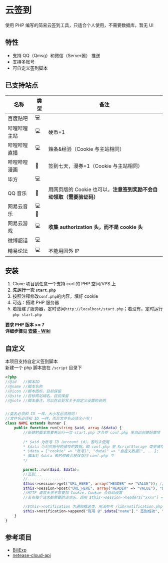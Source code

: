 # 云签到
使用 PHP 编写的简易云签到工具，只适合个人使用，不需要数据库，暂无 UI  

## 特性
* 支持 QQ（Qmsg）和微信（Server酱） 推送  
* 支持多账号  
* 可自定义签到脚本

## 已支持站点
| 名称      | 类型   | 备注                                       |
|---------|------|------------------------------------------|
| 百度贴吧    | 💻   |                                          |
| 哔哩哔哩 主站 | 💻   | 硬币+1                                     |
| 哔哩哔哩 直播 | 💻   | 辣条&经验（Cookie 与主站相同）                      |
| 哔哩哔哩 漫画 | 📱   | 签到七天，漫券+1（Cookie 与主站相同）                  |
| 毕方      | 💻   |                                          |
| QQ 音乐   | 📱   | 用网页版的 Cookie 也可以，**注意签到奖励不会自动领取（需要验证码）** |
| 网易云音乐   | 💻📱 |                                          |
| 网易云游戏   | 💻   | **收集 authorization 头，而不是 cookie 头**      |
| 微博超话    | 💻   |                                          |
| 精易论坛    | 💻   | 不能用国外 IP                                 |


## 安装
1. Clone 项目到任意一个支持 curl 的 PHP 空间/VPS 上  
2. **先运行一次 `start.php`**
3. 按照注释修改`conf.php`的内容，填好 cookie  
4. 可选：搭建 PHP 服务器
5. 若搭建了服务器，定时访问`http://localhost/start.php`；若没有，定时运行 `php start.php`

**要求 PHP 版本 >= 7**  
**详细步骤见 [安装 - Wiki](https://github.com/XcantloadX/AutoCloudSign/wiki/%E5%AE%89%E8%A3%85%E6%95%99%E7%A8%8B)**

## 自定义
本项目支持自定义签到脚本  
新建一个 php 脚本放在 `/script` 目录下  

```php
<?php
//@id   //脚本ID
//@name //脚本名称
//@icon //脚本图标，目前保留
//@site //目标网站域名，目前保留
//@note //脚本备注，可以在此处写关于自定义设置的说明


//类名必须和 ID 一样，大小写必须相同！
//文件名必须和 ID 一样，而且文件名必须全小写！
class NAME extends Runner {
    public function run(string $aid, array &$data) {
        //新建的脚本需要先运行一次 start.php 才会在 conf.php 里自动创建配置项
        
        /* $aid 为账号 ID（account id），暂时未使用
        * $data 为对应账号的储存的数据，即 conf.php 里 ScriptStorage 类里储存的数据，结构如下
        * $data = ["cookie" => "账号1", "data1" => "自定义数据1", ...];
        * 脚本对 $data 做的修改会被保存回 conf.php 中
        */

        parent::run($aid, $data);
        //签到...
        //.................
        $this->session->get("URL_HERE", array("HEADER" => "VALUE")); //GET 请求
        $this->session->post("URL_HERE", array("HEADER" => "VALUE"), "DATA"); //POST 请求
        //HTTP 请求头里不需要加 Cookie，Cookie 会自动设置
        //若有每个请求都需要的请求头，调用 $this->session->headers["xxxx"] = "xxxx";

        //$this->notification 为通知推送类，用法参考 /lib/notification.php
        $this->notification->append("账号 @".$data["name"]." 签到成功", "%s", "### %s");
    }
}
```


## 参考项目
* [BiliExp](https://github.com/MaxSecurity/BiliExper)
* [netease-cloud-api](https://github.com/ZainCheung/netease-cloud-api)
